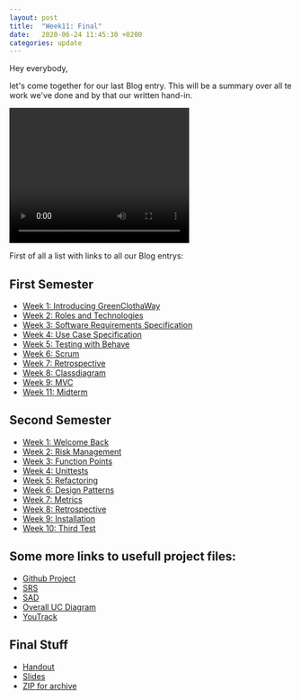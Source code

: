 ```yaml
---
layout: post
title:  "Week11: Final"
date:   2020-06-24 11:45:30 +0200
categories: update
---
```


Hey everybody,

let's come together for our last Blog entry. This will be a summary over all te work we've done and by that our written hand-in.

<video width="320" height="240" controls>
  <source src="https://www.greenclothaway.eu/media/images/promo_vid.mp4" type="video/mp4">
</video>


First of all a list with links to all our Blog entrys:
## First Semester
- [Week 1: Introducing GreenClothaWay](https://blog.greenclothaway.eu/update/2019/09/30/week1-introducing-greenclothaway.html)
- [Week 2: Roles and Technologies](https://blog.greenclothaway.eu/update/2019/10/13/week2-roles-and-technologies.html)
- [Week 3: Software Requirements Specification](https://blog.greenclothaway.eu/update/2019/10/20/week3-software-requirements-specification.html)
- [Week 4: Use Case Specification](https://blog.greenclothaway.eu/update/2019/10/26/week4-use-case-specification.html)
- [Week 5: Testing with Behave](https://blog.greenclothaway.eu/update/2019/11/03/week5-testing-with-behave.html)
- [Week 6: Scrum](https://blog.greenclothaway.eu/update/2019/11/10/week6-scrum.html)
- [Week 7: Retrospective](https://blog.greenclothaway.eu/update/2019/11/13/week7-retrospective.html)
- [Week 8: Classdiagram](https://blog.greenclothaway.eu/update/2019/11/24/week8-classdiagram.html)
- [Week 9: MVC](https://blog.greenclothaway.eu/update/2019/11/30/week9-mvc.html)
- [Week 11: Midterm](https://blog.greenclothaway.eu/update/2019/12/20/week11-midterm.html) 

## Second Semester
- [Week 1: Welcome Back](https://blog.greenclothaway.eu/update/2020/04/21/week1-welcome-back.html)
- [Week 2: Risk Management](https://blog.greenclothaway.eu/update/2020/04/26/week2-risk-management.html)
- [Week 3: Function Points](https://blog.greenclothaway.eu/update/2020/05/02/week3-function-points.html)
- [Week 4: Unittests](https://blog.greenclothaway.eu/update/2020/05/10/week4-unitttests.html)
- [Week 5: Refactoring](https://blog.greenclothaway.eu/update/2020/05/18/week5-refactoring.html)
- [Week 6: Design Patterns](https://blog.greenclothaway.eu/update/2020/05/24/week6-design-patterns.html)
- [Week 7: Metrics](https://blog.greenclothaway.eu/update/2020/06/01/week7-metrics.html)
- [Week 8: Retrospective](https://blog.greenclothaway.eu/update/2020/06/04/week8-retrospective.html)
- [Week 9: Installation](https://blog.greenclothaway.eu/update/2020/06/20/week9-installation.html)
- [Week 10: Third Test](https://blog.greenclothaway.eu/update/2020/06/23/week10-third-test.html)


## Some more links to usefull project files:
- [Github Project](https://github.com/GreenClothaWay/Website/)
- [SRS](https://github.com/GreenClothaWay/Website/blob/master/doc/SRS.md)
- [SAD](https://github.com/GreenClothaWay/Website/blob/master/doc/SAD.md)
- [Overall UC Diagram](https://github.com/GreenClothaWay/Website/blob/master/doc/GCW_UML.png)
- [YouTrack](https://greenclothaway.myjetbrains.com/youtrack/oauth?state=%2Fyoutrack%2F)

## Final Stuff
- [Handout](https://github.com/GreenClothaWay/Website/blob/master/doc/presentations/handout.pdf)
- [Slides](https://github.com/GreenClothaWay/Website/blob/master/doc/presentations/final_presentation.pptx)
- [ZIP for archive](https://github.com/GreenClothaWay/Website/blob/master/doc/archive_greenclothaway.zip)




